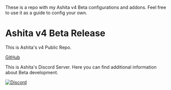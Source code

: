 These is a repo with my Ashita v4 Beta configurations and addons. Feel free to use it as a guide to config your own.

# Ashita v4 Beta Release

This is Ashita's v4 Public Repo.

<a href="https://github.com/AshitaXI/Ashita-v4beta">GitHub</a>

This is Ashita's Discord Server. Here you can find additional information about Beta development.

<a href="https://discord.gg/Ashita">![Discord](https://img.shields.io/discord/264673946257850368?style=for-the-badge)</a>
